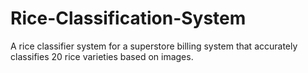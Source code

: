 # Rice-Classification-System
A rice classifier system for a superstore billing system that accurately classifies 20 rice varieties based on images.
